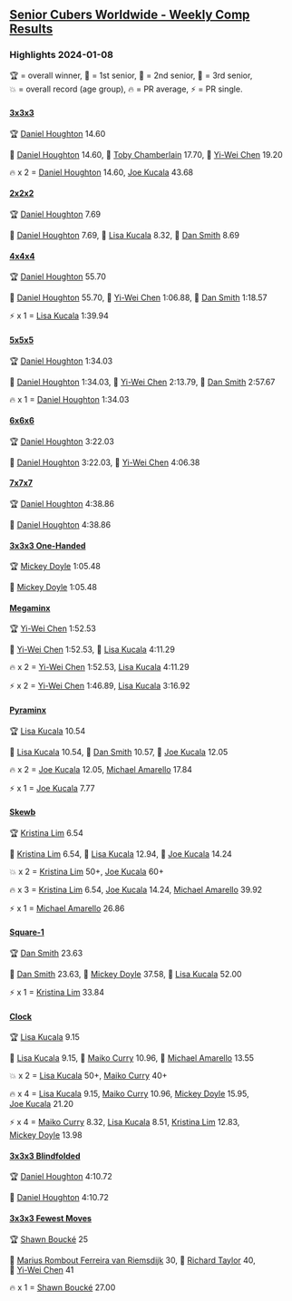 <style>table {white-space: nowrap;}</style>
<link rel="stylesheet" type="text/css" href="/scw-comp/css/flags.css" />

## [Senior Cubers Worldwide - Weekly Comp Results](/scw-comp/results/)
### Highlights 2024-01-08

<span style="white-space: nowrap;">🏆 = overall winner</span>, <span style="white-space: nowrap;">🥇 = 1st senior</span>, <span style="white-space: nowrap;">🥈 = 2nd senior</span>, <span style="white-space: nowrap;">🥉 = 3rd senior</span>, <span style="white-space: nowrap;">💥 = overall record (age group)</span>, <span style="white-space: nowrap;">🔥 = PR average</span>, <span style="white-space: nowrap;">⚡ = PR single</span>.

#### [3x3x3](333.md)

<span style="white-space: nowrap;">🏆 [Daniel Houghton](../../persons/daniel_houghton/333.md) 14.60</span>

<span style="white-space: nowrap;">🥇 [Daniel Houghton](../../persons/daniel_houghton/333.md) 14.60</span>, <span style="white-space: nowrap;">🥈 [Toby Chamberlain](../../persons/toby_chamberlain/333.md) 17.70</span>, <span style="white-space: nowrap;">🥉 [Yi-Wei Chen](../../persons/yi_wei_chen/333.md) 19.20</span>

🔥 x 2 = <span style="white-space: nowrap;">[Daniel Houghton](../../persons/daniel_houghton/333.md) 14.60</span>, <span style="white-space: nowrap;">[Joe Kucala](../../persons/joe_kucala/333.md) 43.68</span>

#### [2x2x2](222.md)

<span style="white-space: nowrap;">🏆 [Daniel Houghton](../../persons/daniel_houghton/222.md) 7.69</span>

<span style="white-space: nowrap;">🥇 [Daniel Houghton](../../persons/daniel_houghton/222.md) 7.69</span>, <span style="white-space: nowrap;">🥈 [Lisa Kucala](../../persons/lisa_kucala/222.md) 8.32</span>, <span style="white-space: nowrap;">🥉 [Dan Smith](../../persons/dan_smith/222.md) 8.69</span>

#### [4x4x4](444.md)

<span style="white-space: nowrap;">🏆 [Daniel Houghton](../../persons/daniel_houghton/444.md) 55.70</span>

<span style="white-space: nowrap;">🥇 [Daniel Houghton](../../persons/daniel_houghton/444.md) 55.70</span>, <span style="white-space: nowrap;">🥈 [Yi-Wei Chen](../../persons/yi_wei_chen/444.md) 1:06.88</span>, <span style="white-space: nowrap;">🥉 [Dan Smith](../../persons/dan_smith/444.md) 1:18.57</span>

⚡ x 1 = <span style="white-space: nowrap;">[Lisa Kucala](../../persons/lisa_kucala/444.md) 1:39.94</span>

#### [5x5x5](555.md)

<span style="white-space: nowrap;">🏆 [Daniel Houghton](../../persons/daniel_houghton/555.md) 1:34.03</span>

<span style="white-space: nowrap;">🥇 [Daniel Houghton](../../persons/daniel_houghton/555.md) 1:34.03</span>, <span style="white-space: nowrap;">🥈 [Yi-Wei Chen](../../persons/yi_wei_chen/555.md) 2:13.79</span>, <span style="white-space: nowrap;">🥉 [Dan Smith](../../persons/dan_smith/555.md) 2:57.67</span>

🔥 x 1 = <span style="white-space: nowrap;">[Daniel Houghton](../../persons/daniel_houghton/555.md) 1:34.03</span>

#### [6x6x6](666.md)

<span style="white-space: nowrap;">🏆 [Daniel Houghton](../../persons/daniel_houghton/666.md) 3:22.03</span>

<span style="white-space: nowrap;">🥇 [Daniel Houghton](../../persons/daniel_houghton/666.md) 3:22.03</span>, <span style="white-space: nowrap;">🥈 [Yi-Wei Chen](../../persons/yi_wei_chen/666.md) 4:06.38</span>

#### [7x7x7](777.md)

<span style="white-space: nowrap;">🏆 [Daniel Houghton](../../persons/daniel_houghton/777.md) 4:38.86</span>

<span style="white-space: nowrap;">🥇 [Daniel Houghton](../../persons/daniel_houghton/777.md) 4:38.86</span>

#### [3x3x3 One-Handed](333oh.md)

<span style="white-space: nowrap;">🏆 [Mickey Doyle](../../persons/mickey_doyle/333oh.md) 1:05.48</span>

<span style="white-space: nowrap;">🥇 [Mickey Doyle](../../persons/mickey_doyle/333oh.md) 1:05.48</span>

#### [Megaminx](minx.md)

<span style="white-space: nowrap;">🏆 [Yi-Wei Chen](../../persons/yi_wei_chen/minx.md) 1:52.53</span>

<span style="white-space: nowrap;">🥇 [Yi-Wei Chen](../../persons/yi_wei_chen/minx.md) 1:52.53</span>, <span style="white-space: nowrap;">🥈 [Lisa Kucala](../../persons/lisa_kucala/minx.md) 4:11.29</span>

🔥 x 2 = <span style="white-space: nowrap;">[Yi-Wei Chen](../../persons/yi_wei_chen/minx.md) 1:52.53</span>, <span style="white-space: nowrap;">[Lisa Kucala](../../persons/lisa_kucala/minx.md) 4:11.29</span>

⚡ x 2 = <span style="white-space: nowrap;">[Yi-Wei Chen](../../persons/yi_wei_chen/minx.md) 1:46.89</span>, <span style="white-space: nowrap;">[Lisa Kucala](../../persons/lisa_kucala/minx.md) 3:16.92</span>

#### [Pyraminx](pyram.md)

<span style="white-space: nowrap;">🏆 [Lisa Kucala](../../persons/lisa_kucala/pyram.md) 10.54</span>

<span style="white-space: nowrap;">🥇 [Lisa Kucala](../../persons/lisa_kucala/pyram.md) 10.54</span>, <span style="white-space: nowrap;">🥈 [Dan Smith](../../persons/dan_smith/pyram.md) 10.57</span>, <span style="white-space: nowrap;">🥉 [Joe Kucala](../../persons/joe_kucala/pyram.md) 12.05</span>

🔥 x 2 = <span style="white-space: nowrap;">[Joe Kucala](../../persons/joe_kucala/pyram.md) 12.05</span>, <span style="white-space: nowrap;">[Michael Amarello](../../persons/michael_amarello/pyram.md) 17.84</span>

⚡ x 1 = <span style="white-space: nowrap;">[Joe Kucala](../../persons/joe_kucala/pyram.md) 7.77</span>

#### [Skewb](skewb.md)

<span style="white-space: nowrap;">🏆 [Kristina Lim](../../persons/kristina_lim/skewb.md) 6.54</span>

<span style="white-space: nowrap;">🥇 [Kristina Lim](../../persons/kristina_lim/skewb.md) 6.54</span>, <span style="white-space: nowrap;">🥈 [Lisa Kucala](../../persons/lisa_kucala/skewb.md) 12.94</span>, <span style="white-space: nowrap;">🥉 [Joe Kucala](../../persons/joe_kucala/skewb.md) 14.24</span>

💥 x 2 = <span style="white-space: nowrap;">[Kristina Lim](../../persons/kristina_lim/skewb.md) 50+</span>, <span style="white-space: nowrap;">[Joe Kucala](../../persons/joe_kucala/skewb.md) 60+</span>

🔥 x 3 = <span style="white-space: nowrap;">[Kristina Lim](../../persons/kristina_lim/skewb.md) 6.54</span>, <span style="white-space: nowrap;">[Joe Kucala](../../persons/joe_kucala/skewb.md) 14.24</span>, <span style="white-space: nowrap;">[Michael Amarello](../../persons/michael_amarello/skewb.md) 39.92</span>

⚡ x 1 = <span style="white-space: nowrap;">[Michael Amarello](../../persons/michael_amarello/skewb.md) 26.86</span>

#### [Square-1](sq1.md)

<span style="white-space: nowrap;">🏆 [Dan Smith](../../persons/dan_smith/sq1.md) 23.63</span>

<span style="white-space: nowrap;">🥇 [Dan Smith](../../persons/dan_smith/sq1.md) 23.63</span>, <span style="white-space: nowrap;">🥈 [Mickey Doyle](../../persons/mickey_doyle/sq1.md) 37.58</span>, <span style="white-space: nowrap;">🥉 [Lisa Kucala](../../persons/lisa_kucala/sq1.md) 52.00</span>

⚡ x 1 = <span style="white-space: nowrap;">[Kristina Lim](../../persons/kristina_lim/sq1.md) 33.84</span>

#### [Clock](clock.md)

<span style="white-space: nowrap;">🏆 [Lisa Kucala](../../persons/lisa_kucala/clock.md) 9.15</span>

<span style="white-space: nowrap;">🥇 [Lisa Kucala](../../persons/lisa_kucala/clock.md) 9.15</span>, <span style="white-space: nowrap;">🥈 [Maiko Curry](../../persons/maiko_curry/clock.md) 10.96</span>, <span style="white-space: nowrap;">🥉 [Michael Amarello](../../persons/michael_amarello/clock.md) 13.55</span>

💥 x 2 = <span style="white-space: nowrap;">[Lisa Kucala](../../persons/lisa_kucala/clock.md) 50+</span>, <span style="white-space: nowrap;">[Maiko Curry](../../persons/maiko_curry/clock.md) 40+</span>

🔥 x 4 = <span style="white-space: nowrap;">[Lisa Kucala](../../persons/lisa_kucala/clock.md) 9.15</span>, <span style="white-space: nowrap;">[Maiko Curry](../../persons/maiko_curry/clock.md) 10.96</span>, <span style="white-space: nowrap;">[Mickey Doyle](../../persons/mickey_doyle/clock.md) 15.95</span>, <span style="white-space: nowrap;">[Joe Kucala](../../persons/joe_kucala/clock.md) 21.20</span>

⚡ x 4 = <span style="white-space: nowrap;">[Maiko Curry](../../persons/maiko_curry/clock.md) 8.32</span>, <span style="white-space: nowrap;">[Lisa Kucala](../../persons/lisa_kucala/clock.md) 8.51</span>, <span style="white-space: nowrap;">[Kristina Lim](../../persons/kristina_lim/clock.md) 12.83</span>, <span style="white-space: nowrap;">[Mickey Doyle](../../persons/mickey_doyle/clock.md) 13.98</span>

#### [3x3x3 Blindfolded](333bf.md)

<span style="white-space: nowrap;">🏆 [Daniel Houghton](../../persons/daniel_houghton/333bf.md) 4:10.72</span>

<span style="white-space: nowrap;">🥇 [Daniel Houghton](../../persons/daniel_houghton/333bf.md) 4:10.72</span>

#### [3x3x3 Fewest Moves](333fm.md)

<span style="white-space: nowrap;">🏆 [Shawn Boucké](../../persons/shawn_boucke/333fm.md) 25</span>

<span style="white-space: nowrap;">🥇 [Marius Rombout Ferreira van Riemsdijk](../../persons/marius_rombout_ferreira_van_riemsdijk/333fm.md) 30</span>, <span style="white-space: nowrap;">🥈 [Richard Taylor](../../persons/richard_taylor/333fm.md) 40</span>, <span style="white-space: nowrap;">🥉 [Yi-Wei Chen](../../persons/yi_wei_chen/333fm.md) 41</span>

🔥 x 1 = <span style="white-space: nowrap;">[Shawn Boucké](../../persons/shawn_boucke/333fm.md) 27.00</span>


<!-- Global site tag (gtag.js) - Google Analytics -->
<script async src="https://www.googletagmanager.com/gtag/js?id=UA-86348435-3"></script>
<script>window.dataLayer = window.dataLayer || []; function gtag() {dataLayer.push(arguments);} gtag('js', new Date()); gtag('config', 'UA-86348435-3');</script>
